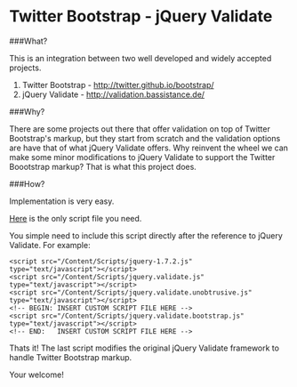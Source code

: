 Twitter Bootstrap - jQuery Validate
==============================

###What?

This is an integration between two well developed and widely accepted projects.

1.  Twitter Bootstrap - http://twitter.github.io/bootstrap/
2.  jQuery Validate - http://validation.bassistance.de/


###Why?

There are some projects out there that offer validation on top of Twitter Bootstrap's markup, but they start from scratch and the validation options are have that of what jQuery Validate offers. Why reinvent the wheel we can make some minor modifications to jQuery Validate to support the Twitter Boootstrap markup? That is what this project does.

###How?

Implementation is very easy.

[Here](https://raw.github.com/theonlylawislove/TwitterBootstrapjQueryValidate/master/Content/Scripts/jquery.validate.bootstrap.js) is the only script file you need.

You simple need to include this script directly after the reference to jQuery Validate. For example:

    <script src="/Content/Scripts/jquery-1.7.2.js"                  type="text/javascript"></script>
    <script src="/Content/Scripts/jquery.validate.js"               type="text/javascript"></script>
    <script src="/Content/Scripts/jquery.validate.unobtrusive.js"   type="text/javascript"></script>
    <!-- BEGIN: INSERT CUSTOM SCRIPT FILE HERE -->
    <script src="/Content/Scripts/jquery.validate.bootstrap.js"     type="text/javascript"></script>
    <!-- END:   INSERT CUSTOM SCRIPT FILE HERE -->
    
Thats it! The last script modifies the original jQuery Validate framework to handle Twitter Bootstrap markup.

Your welcome!
